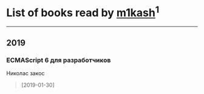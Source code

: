 # List of books read by [m1kash](http://vk.com/id25313025)<sup>1</sup>
---

## 2019

### ECMAScript 6 для разработчиков
Николас закос
> [2019-01-30] 



